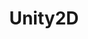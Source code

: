 ---
title: Unity2D
crosslinks:
- livven
- Unity3D
- gamedev
- gameDevClassifieds
- gamedevscreens
- proceduralgeneration
- PixelArt
- gifs
- csharp
- gameassets
- GameDevelopment
- incremental_games
- gamedesign
- harmonica
- gifsthatendtoosoon
---